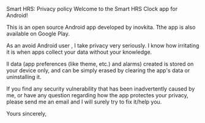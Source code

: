 Smart HRS: Privacy policy
Welcome to the Smart HRS Clock app for Android!

This is an open source Android app developed by inovkita. Tthe app is also available on Google Play.

As an avoid Android user , I take privacy very seriously. I know how irritating it is when apps collect your data without your knowledge.

ll data (app preferences (like theme, etc.) and alarms) created  is stored on your device only, and can be simply erased by clearing the app's data or uninstalling it.

If you find any security vulnerability that has been inadvertently caused by me, or have any question regarding how the app protectes your privacy, please send me an email and I will surely try to fix it/help you.

Yours sincerely, 
